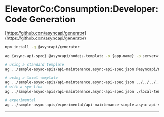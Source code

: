 # ElevatorCo:Consumption:Developer:Code Generation


[https://github.com/asyncapi/generator](https://github.com/asyncapi/generator)

````bash
npm install -g @asyncapi/generator
````

````bash
ag {async-api-spec} @asyncapi/nodejs-template -o {app-name} -p server={server-name}

# using a standard template
ag ../sample-async-apis/api-maintenance.async-api-spec.json @asyncapi/nodejs-template -o apps/maintenance-repo -p server=dev-mqtt

# using a local template
ag ../sample-async-apis/api-maintenance.async-api-spec.json ../../../../../../asyncapi/nodejs-template -o apps/maintenance-local -p server=dev-mqtt
# with a sym link
ag ../sample-async-apis/api-maintenance.async-api-spec.json ./local-template -o apps/maintenance-local -p server=dev-mqtt
````

````bash
# experimental
ag ../sample-async-apis/experimental/api-maintenance-simple.async-api-spec.yml ./local-template -o apps/maintenance-local -p server=dev-mqtt
````

---
